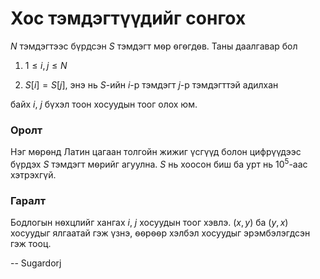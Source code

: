 Хос тэмдэгтүүдийг сонгох
========================
$N$ тэмдэгтээс бүрдсэн $S$ тэмдэгт мѳр ѳгѳгдѳв. Таны даалгавар бол 

1. $1 ≤ i, j ≤ N$

2. $S[i] = S[j]$, энэ нь $S$-ийн $i$-р тэмдэгт $j$-р тэмдэгттэй адилхан

байх $i$, $j$ бүхэл тоон хосуудын тоог олох юм. 


### Оролт
Нэг мѳрѳнд Латин цагаан толгойн жижиг үсгүүд болон цифрүүдээс бүрдэх $S$ тэмдэгт мѳрийг агуулна. $S$ нь хоосон биш ба урт нь $10^5$-аас хэтрэхгүй. 

### Гаралт
Бодлогын нѳхцлийг хангах  $i$, $j$ хосуудын тоог хэвлэ. $(x, y)$ ба $(y, x)$ хосуудыг ялгаатай гэж үзнэ, ѳѳрѳѳр хэлбэл хосуудыг эрэмбэлэгдсэн гэж тооц. 

-- Sugardorj